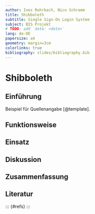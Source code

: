 ```yaml
---
author: Ines Rohrbach, Nico Schramm
title: Shibboleth
subtitle: Single Sign-On Login System
subject: BIS Projekt
# TODO: add `date: <date>`
lang: de-DE
papersize: a4
geometry: margin=3cm
colorlinks: true
bibliography: slides/bibliography.bib
---
```


# Shibboleth

## Einführung

Beispiel für Quellenangabe [@template].

## Funktionsweise

## Einsatz

## Diskussion

## Zusammenfassung

## Literatur

::: {#refs}
:::
